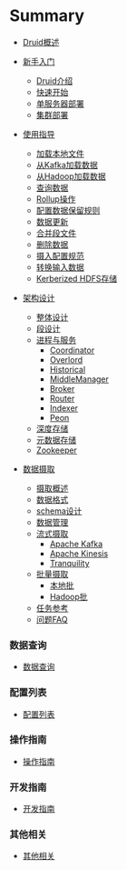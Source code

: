 # Summary

* [Druid概述](README.md)

* [新手入门](GettingStarted/chapter-1.md)
  * [Druid介绍](GettingStarted/chapter-1.md)
  * [快速开始](GettingStarted/chapter-2.md)
  * [单服务器部署](GettingStarted/chapter-3.md)
  * [集群部署](GettingStarted/chapter-4.md)

* [使用指导](Tutorials/chapter-1.md)
  * [加载本地文件](Tutorials/chapter-1.md)
  * [从Kafka加载数据](Tutorials/chapter-2.md)
  * [从Hadoop加载数据](Tutorials/chapter-3.md)
  * [查询数据](Tutorials/chapter-4.md)
  * [Rollup操作](Tutorials/chapter-5.md)
  * [配置数据保留规则](Tutorials/chapter-6.md)
  * [数据更新](Tutorials/chapter-7.md)
  * [合并段文件](Tutorials/chapter-8.md)
  * [删除数据](Tutorials/chapter-9.md)
  * [摄入配置规范](Tutorials/chapter-10.md)
  * [转换输入数据](Tutorials/chapter-11.md)
  * [Kerberized HDFS存储](Tutorials/chapter-12.md)

* [架构设计](Design/Design.md)
  * [整体设计](Design/Design.md)
  * [段设计](Design/Segments.md)
  * [进程与服务](Design/Processes.md)
    * [Coordinator](Design/Coordinator.md)
    * [Overlord](Design/Overlord.md)
    * [Historical](Design/Historical.md)
    * [MiddleManager](Design/MiddleManager.md)
    * [Broker](Design/Broker.md)
    * [Router](Design/Router.md)
    * [Indexer](Design/Indexer.md)
    * [Peon](Design/Peons.md)
  * [深度存储](Design/Deepstorage.md)
  * [元数据存储](Design/Metadata.md)
  * [Zookeeper](Design/Zookeeper.md)

* [数据摄取](DataIngestion/ingestion.md)
  * [摄取概述](DataIngestion/ingestion.md)
  * [数据格式](DataIngestion/dataformats.md)
  * [schema设计](DataIngestion/schemadesign.md)
  * [数据管理](DataIngestion/datamanage.md)
  * [流式摄取](DataIngestion/kafka.md)
    * [Apache Kafka](DataIngestion/kafka.md)
    * [Apache Kinesis](DataIngestion/kinesis.md)
    * [Tranquility](DataIngestion/tranquility.md)
  * [批量摄取](DataIngestion/native.md)
    * [本地批](DataIngestion/native.md)
    * [Hadoop批](DataIngestion/hadoopbased.md)
  * [任务参考](DataIngestion/taskrefer.md)
  * [问题FAQ](DataIngestion/faq.md)

### 数据查询

* [数据查询](Querying/index.md)

### 配置列表

* [配置列表](Configuration/index.md)

### 操作指南

* [操作指南](Operations/index.md)

### 开发指南

* [开发指南](Development/index.md)

### 其他相关

* [其他相关](Misc/index.md)


<script>
var _hmt = _hmt || [];
(function() {
  var hm = document.createElement("script");
  hm.src = "https://hm.baidu.com/hm.js?64996a33a8398031b9c5db062efce549";
  var s = document.getElementsByTagName("script")[0]; 
  s.parentNode.insertBefore(hm, s);
})();
</script>